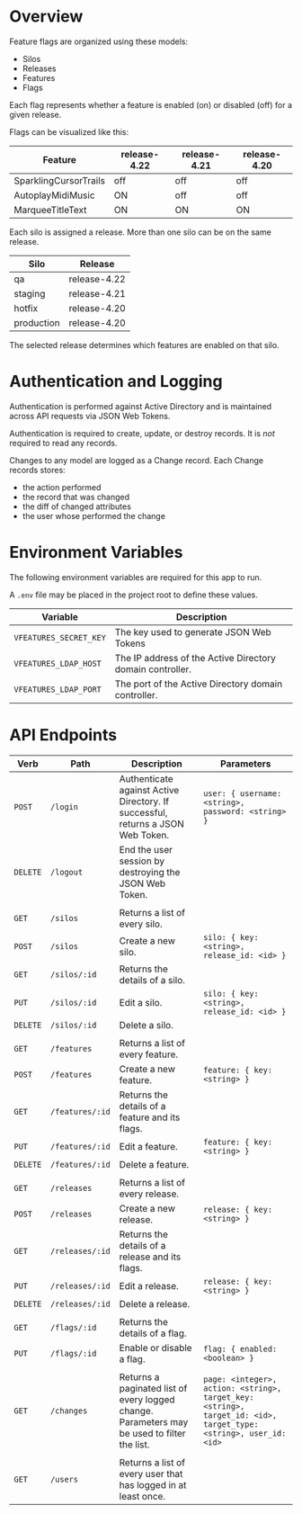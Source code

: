 # Overview

Feature flags are organized using these models:
* Silos
* Releases
* Features
* Flags

Each flag represents whether a feature is enabled (on) or disabled (off) for a given release.

Flags can be visualized like this:

Feature  | release-4.22 | release-4.21 | release-4.20
-------- | ------------ | ------------ | ------------
SparklingCursorTrails | off | off | off
AutoplayMidiMusic | ON | off | off
MarqueeTitleText | ON | ON | ON

Each silo is assigned a release. More than one silo can be on the same release.

Silo | Release
---- | -------
qa | release-4.22
staging | release-4.21
hotfix | release-4.20
production | release-4.20

The selected release determines which features are enabled on that silo.

# Authentication and Logging

Authentication is performed against Active Directory and is maintained across API requests via JSON Web Tokens.

Authentication is required to create, update, or destroy records. It is _not_ required to read any records.

Changes to any model are logged as a Change record. Each Change records stores:
* the action performed
* the record that was changed
* the diff of changed attributes
* the user whose performed the change

# Environment Variables

The following environment variables are required for this app to run.

A `.env` file may be placed in the project root to define these values.

Variable | Description
-------- | -----------
`VFEATURES_SECRET_KEY` | The key used to generate JSON Web Tokens
`VFEATURES_LDAP_HOST` | The IP address of the Active Directory domain controller.
`VFEATURES_LDAP_PORT` | The port of the Active Directory domain controller.

# API Endpoints

Verb | Path | Description | Parameters
---- | ---- | ----------- | ----------
`POST`   | `/login`        | Authenticate against Active Directory. If successful, returns a JSON Web Token. | `user: { username: <string>, password: <string> }`
`DELETE` | `/logout`       | End the user session by destroying the JSON Web Token.
  |   |
`GET`    | `/silos`        | Returns a list of every silo.
`POST`   | `/silos`        | Create a new silo. | `silo: { key: <string>, release_id: <id> }`
`GET`    | `/silos/:id`    | Returns the details of a silo.
`PUT`    | `/silos/:id`    | Edit a silo. | `silo: { key: <string>, release_id: <id> }`
`DELETE` | `/silos/:id`    | Delete a silo.
  |   |
`GET`    | `/features`     | Returns a list of every feature.
`POST`   | `/features`     | Create a new feature. | `feature: { key: <string> }`
`GET`    | `/features/:id` | Returns the details of a feature and its flags.
`PUT`    | `/features/:id` | Edit a feature. | `feature: { key: <string> }`
`DELETE` | `/features/:id` | Delete a feature.
  |   |
`GET`    | `/releases`     | Returns a list of every release.
`POST`   | `/releases`     | Create a new release. | `release: { key: <string> }`
`GET`    | `/releases/:id` | Returns the details of a release and its flags.
`PUT`    | `/releases/:id` | Edit a release. | `release: { key: <string> }`
`DELETE` | `/releases/:id` | Delete a release.
  |   |
`GET`    | `/flags/:id`    | Returns the details of a flag.
`PUT`    | `/flags/:id`    | Enable or disable a flag. | `flag: { enabled: <boolean> }`
  |   |   |
`GET`    | `/changes`      | Returns a paginated list of every logged change. Parameters may be used to filter the list. | `page: <integer>, action: <string>, target_key: <string>, target_id: <id>, target_type: <string>, user_id: <id>`
  |   |   |  
`GET`    | `/users`        | Returns a list of every user that has logged in at least once.
